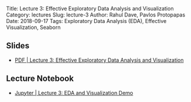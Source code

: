 Title: Lecture 3: Effective Exploratory Data Analysis and Visualization
Category: lectures
Slug: lecture-3
Author: Rahul Dave, Pavlos Protopapas
Date: 2018-09-17
Tags: Exploratory Data Analysis (EDA), Effective Visualization, Seaborn


## Slides

- [PDF | Lecture 3: Effective Exploratory Data Analysis and Visualization]({attach}presentation/lecture3.pdf)

## Lecture Notebook

- [Jupyter | Lecture 3: EDA and Visualization Demo]({filename}notebook/lecture3.ipynb)
